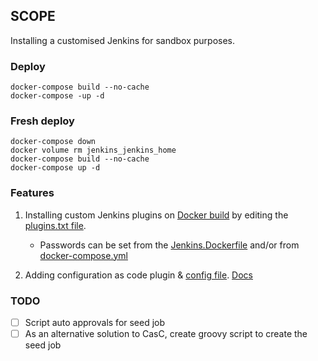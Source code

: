 ## SCOPE 

Installing a customised Jenkins for sandbox purposes.


### Deploy
```
docker-compose build --no-cache
docker-compose -up -d 
```

### Fresh deploy 
```
docker-compose down 
docker volume rm jenkins_jenkins_home
docker-compose build --no-cache
docker-compose up -d 
```


### Features 
1. Installing custom Jenkins plugins on [Docker build](JenkinsDockerfile/Jenkins.Dockerfile) by editing the [plugins.txt file](JenkinsDockerfile/scripts/plugins.txt).
    - Passwords can be set from the [Jenkins.Dockerfile](JenkinsDockerfile/Jenkins.Dockerfile) and/or from [docker-compose.yml](docker-compose.yml)

2. Adding configuration as code plugin & [config file](JenkinsDockerfile/scripts/casc-jenkins.yml). [Docs](https://plugins.jenkins.io/configuration-as-code/#plugin-content-getting-started)



### TODO
- [ ] Script auto approvals for seed job
- [ ] As an alternative solution to CasC, create groovy script to create the seed job